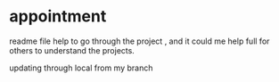 # appointment
readme file help to go through the project , and it could me help full for others to understand the projects.

updating through local from my branch